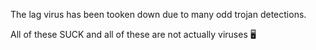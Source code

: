 The lag virus has been tooken down due to many odd trojan detections.

All of these SUCK and all of these are not actually viruses 🖥️
